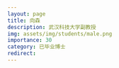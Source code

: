 ```yaml
---
layout: page
title: 向森
description: 武汉科技大学副教授
img: assets/img/students/male.png
importance: 30
category: 已毕业博士
redirect:
---
```

